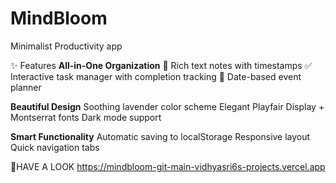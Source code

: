 # MindBloom
Minimalist Productivity app

✨ Features
**All-in-One Organization**
📝 Rich text notes with timestamps
✅ Interactive task manager with completion tracking
📆 Date-based event planner

**Beautiful Design**
Soothing lavender color scheme
Elegant Playfair Display + Montserrat fonts
Dark mode support

**Smart Functionality**
Automatic saving to localStorage
Responsive layout
Quick navigation tabs


🔸HAVE A LOOK 
https://mindbloom-git-main-vidhyasri6s-projects.vercel.app


